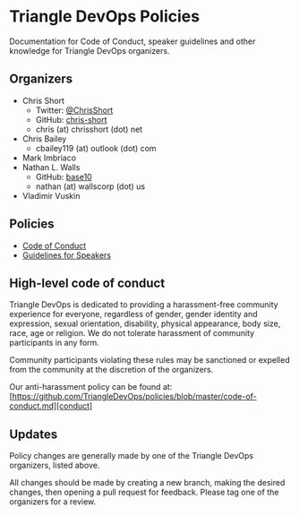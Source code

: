 # Triangle DevOps Policies

Documentation for Code of Conduct, speaker guidelines and other knowledge for
Triangle DevOps organizers.

## Organizers

* Chris Short
  * Twitter: [@ChrisShort](https://twitter.com/ChrisShort)
  * GitHub: [chris-short](https://github.com/chris-short)
  * chris (at) chrisshort (dot) net
* Chris Bailey
  * cbailey119 (at) outlook (dot) com
* Mark Imbriaco
* Nathan L. Walls
  * GitHub: [base10](https://github.com/base10)
  * nathan (at) wallscorp (dot) us
* Vladimir Vuskin

## Policies

* [Code of Conduct][conduct]
* [Guidelines for Speakers][speakers]

## High-level code of conduct

Triangle DevOps is dedicated to providing a harassment-free community experience
for everyone, regardless of gender, gender identity and expression, sexual
orientation, disability, physical appearance, body size, race, age or religion.
We do not tolerate harassment of community participants in any form.

Community participants violating these rules may be sanctioned or expelled from
the community at the discretion of the organizers.

Our anti-harassment policy can be found at: [https://github.com/TriangleDevOps/policies/blob/master/code-of-conduct.md][conduct]

## Updates

Policy changes are generally made by one of the Triangle DevOps organizers,
listed above.

All changes should be made by creating a new branch, making the desired changes,
then opening a pull request for feedback. Please tag one of the organizers for
a review.

[conduct]: code-of-conduct.md
[speakers]: speaking-guidelines.md
[add-rec]: conduct-resources.md

